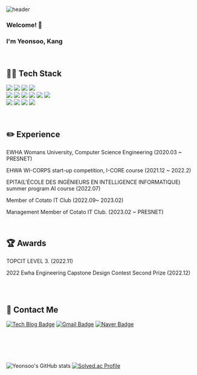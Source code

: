 <!--
**Kang1221/Kang1221** is a ✨ _special_ ✨ repository because its `README.md` (this file) appears on your GitHub profile.

Here are some ideas to get you started:

- 🔭 I’m currently working on ...
- 🌱 I’m currently learning ...
- 👯 I’m looking to collaborate on ...
- 🤔 I’m looking for help with ...
- 💬 Ask me about ...
- 📫 How to reach me: ...
- 😄 Pronouns: ...
- ⚡ Fun fact: ...
-->

![header](https://capsule-render.vercel.app/api?type=waving&color=006400&text=Welcome!&fontColor=F0FFF0)

### Welcome! 🤗
### I'm Yeonsoo, Kang

<br>

## 👩‍💻 Tech Stack

<img src="https://img.shields.io/badge/python-3776AB?style=for-the-badge&logo=python&logoColor=white">  <img src="https://img.shields.io/badge/c++-00599C?style=for-the-badge&logo=c%2B%2B&logoColor=white">  <img src="https://img.shields.io/badge/c-A8B9CC?style=for-the-badge&logo=c%2B%2B&logoColor=white">  <img src="https://img.shields.io/badge/java-007396?style=for-the-badge&logo=java&logoColor=white">
<br>
<img src="https://img.shields.io/badge/pytorch-EE4C2C?style=for-the-badge&logo=pytorch&logoColor=white"> <img src="https://img.shields.io/badge/tensorflow-FF6F00?style=for-the-badge&logo=tensorflow&logoColor=white">  <img src="https://img.shields.io/badge/mysql-4479A1?style=for-the-badge&logo=mysql&logoColor=white">   <img src="https://img.shields.io/badge/spring-6DB33F?style=for-the-badge&logo=spring&logoColor=white"> <img src="https://img.shields.io/badge/springboot-6DB33F?style=for-the-badge&logo=springboot&logoColor=white">   <img src="https://img.shields.io/badge/reactnative-61DAFB?style=for-the-badge&logo=reactnative&logoColor=black"> 
<br> <img src="https://img.shields.io/badge/github-181717?style=for-the-badge&logo=github&logoColor=white"> <img src="https://img.shields.io/badge/git-F05032?style=for-the-badge&logo=git&logoColor=white"> <img src="https://img.shields.io/badge/gradle-02303A?style=for-the-badge&logo=gradle&logoColor=white"> <img src="https://img.shields.io/badge/amazonaws-232F3E?style=for-the-badge&logo=amazonaws&logoColor=white"> 

<br>


## ✏️ Experience

EWHA Womans University, Computer Science Engineering  (2020.03 ~ PRESNET)

EHWA WI-CORPS start-up competition, I-CORE course (2021.12 ~ 2022.2)

EPITA(L'ÉCOLE DES INGÉNIEURS EN INTELLIGENCE INFORMATIQUE) summer program AI course  (2022.07)

Member of Cotato IT Club  (2022.09~ 2023.02)

Management Member of Cotato IT Club. (2023.02 ~ PRESNET)

<br>

## 🏆 Awards
TOPCIT LEVEL 3. (2022.11)

2022 Ewha Engineering Capstone Design Contest Second Prize  (2022.12)

<br><br>



## 💌 Contact Me
[![Tech Blog Badge](https://img.shields.io/badge/velog-20C997?style=flat-square&logo=velog&logoColor=white&link=https://velog.io/@kang1221/)](https://velog.io/@kang1221/)
[![Gmail Badge](https://img.shields.io/badge/Gmail-d14836?style=flat-square&logo=Gmail&logoColor=white&link=mailto:kang6@ewhain.net)](mailto:kimsh1691@gmail.com)
[![Naver Badge](https://img.shields.io/badge/Naver-03C75A?style=flat-square&logo=Naver&logoColor=white&link=mailto:kjslou@naver.com)](mailto:rlatngus1691@naver.com)

<br> <br>


<br>

![Yeonsoo's GitHub stats](https://github-readme-stats.vercel.app/api?username=kang1221&show_icons=true&theme=radical) [![Solved.ac Profile](http://mazassumnida.wtf/api/v2/generate_badge?boj=kyssa0606)](https://solved.ac/kyssa0606/)

